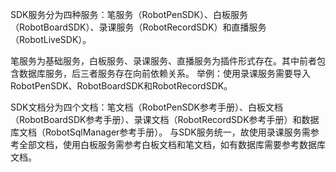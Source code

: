 SDK服务分为四种服务：笔服务（RobotPenSDK）、白板服务（RobotBoardSDK）、录课服务（RobotRecordSDK）和直播服务（RobotLiveSDK）。   

笔服务为基础服务，白板服务、录课服务、直播服务为插件形式存在。其中前者包含数据库服务，后三者服务存在向前依赖关系。
举例：使用录课服务需要导入RobotPenSDK、RobotBoardSDK和RobotRecordSDK。

SDK文档分为四个文档：笔文档（RobotPenSDK参考手册）、白板文档（RobotBoardSDK参考手册）、录课文档（RobotRecordSDK参考手册）和数据库文档（RobotSqlManager参考手册）。
与SDK服务统一，故使用录课服务需参考全部文档，使用白板服务需参考白板文档和笔文档，如有数据库需要参考数据库文档。
